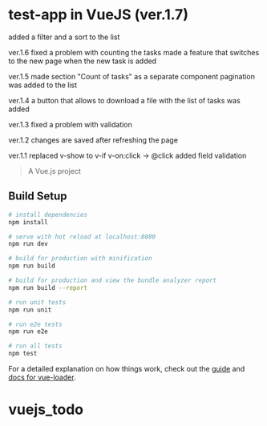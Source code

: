 # test-app in VueJS (ver.1.7)
added a filter and a sort to the list

ver.1.6
fixed a problem with counting the tasks
made a feature that switches to the new page when the new task is added

ver.1.5
made section "Count of tasks" as a separate component
pagination was added to the list

ver.1.4
a button that allows to download a file with the list of tasks was added

ver.1.3
fixed a problem with validation

ver.1.2
changes are saved after refreshing the page

ver.1.1
replaced v-show to v-if
v-on:click -> @click
added field validation

> A Vue.js project 

## Build Setup

``` bash
# install dependencies
npm install

# serve with hot reload at localhost:8080
npm run dev

# build for production with minification
npm run build

# build for production and view the bundle analyzer report
npm run build --report

# run unit tests
npm run unit

# run e2e tests
npm run e2e

# run all tests
npm test
```

For a detailed explanation on how things work, check out the [guide](http://vuejs-templates.github.io/webpack/) and [docs for vue-loader](http://vuejs.github.io/vue-loader).
# vuejs_todo
